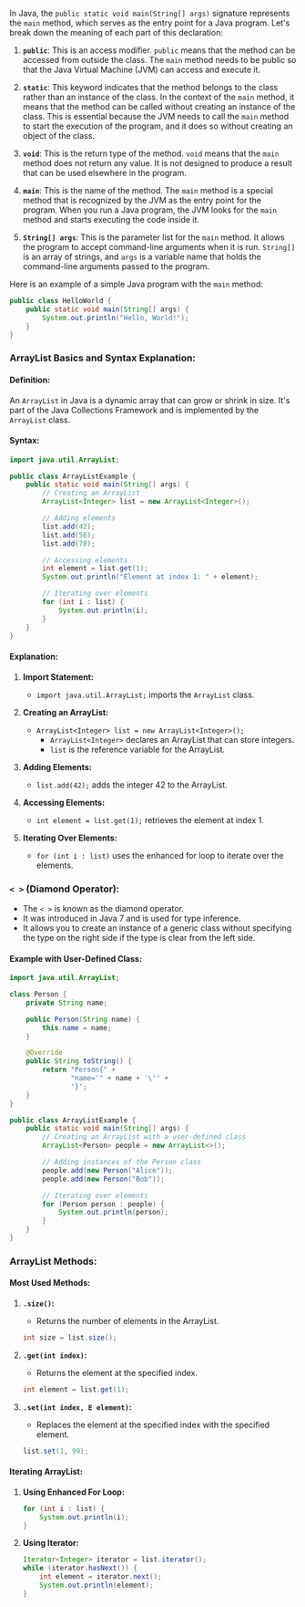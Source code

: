 In Java, the `public static void main(String[] args)` signature represents the `main` method, which serves as the entry point for a Java program. Let's break down the meaning of each part of this declaration:

1. **`public`**: This is an access modifier. `public` means that the method can be accessed from outside the class. The `main` method needs to be public so that the Java Virtual Machine (JVM) can access and execute it.

2. **`static`**: This keyword indicates that the method belongs to the class rather than an instance of the class. In the context of the `main` method, it means that the method can be called without creating an instance of the class. This is essential because the JVM needs to call the `main` method to start the execution of the program, and it does so without creating an object of the class.

3. **`void`**: This is the return type of the method. `void` means that the `main` method does not return any value. It is not designed to produce a result that can be used elsewhere in the program.

4. **`main`**: This is the name of the method. The `main` method is a special method that is recognized by the JVM as the entry point for the program. When you run a Java program, the JVM looks for the `main` method and starts executing the code inside it.

5. **`String[] args`**: This is the parameter list for the `main` method. It allows the program to accept command-line arguments when it is run. `String[]` is an array of strings, and `args` is a variable name that holds the command-line arguments passed to the program.

Here is an example of a simple Java program with the `main` method:

```java
public class HelloWorld {
    public static void main(String[] args) {
        System.out.println("Hello, World!");
    }
}
```



### ArrayList Basics and Syntax Explanation:

#### Definition:
An `ArrayList` in Java is a dynamic array that can grow or shrink in size. It's part of the Java Collections Framework and is implemented by the `ArrayList` class.

#### Syntax:
```java
import java.util.ArrayList;

public class ArrayListExample {
    public static void main(String[] args) {
        // Creating an ArrayList
        ArrayList<Integer> list = new ArrayList<Integer>();

        // Adding elements
        list.add(42);
        list.add(56);
        list.add(78);

        // Accessing elements
        int element = list.get(1);
        System.out.println("Element at index 1: " + element);

        // Iterating over elements
        for (int i : list) {
            System.out.println(i);
        }
    }
}
```

#### Explanation:
1. **Import Statement:**
   - `import java.util.ArrayList;` imports the `ArrayList` class.

2. **Creating an ArrayList:**
   - `ArrayList<Integer> list = new ArrayList<Integer>();`
     - `ArrayList<Integer>` declares an ArrayList that can store integers.
     - `list` is the reference variable for the ArrayList.

3. **Adding Elements:**
   - `list.add(42);` adds the integer 42 to the ArrayList.

4. **Accessing Elements:**
   - `int element = list.get(1);` retrieves the element at index 1.

5. **Iterating Over Elements:**
   - `for (int i : list)` uses the enhanced for loop to iterate over the elements.

### `< >` (Diamond Operator):

- The `< >` is known as the diamond operator.
- It was introduced in Java 7 and is used for type inference.
- It allows you to create an instance of a generic class without specifying the type on the right side if the type is clear from the left side.
  
#### Example with User-Defined Class:

```java
import java.util.ArrayList;

class Person {
    private String name;

    public Person(String name) {
        this.name = name;
    }

    @Override
    public String toString() {
        return "Person{" +
               "name='" + name + '\'' +
               '}';
    }
}

public class ArrayListExample {
    public static void main(String[] args) {
        // Creating an ArrayList with a user-defined class
        ArrayList<Person> people = new ArrayList<>();

        // Adding instances of the Person class
        people.add(new Person("Alice"));
        people.add(new Person("Bob"));

        // Iterating over elements
        for (Person person : people) {
            System.out.println(person);
        }
    }
}
```

### ArrayList Methods:

#### Most Used Methods:

1. **`.size()`:**
   - Returns the number of elements in the ArrayList.

   ```java
   int size = list.size();
   ```

2. **`.get(int index)`:**
   - Returns the element at the specified index.

   ```java
   int element = list.get(1);
   ```

3. **`.set(int index, E element)`:**
   - Replaces the element at the specified index with the specified element.

   ```java
   list.set(1, 99);
   ```

#### Iterating ArrayList:

1. **Using Enhanced For Loop:**
   ```java
   for (int i : list) {
       System.out.println(i);
   }
   ```

2. **Using Iterator:**
   ```java
   Iterator<Integer> iterator = list.iterator();
   while (iterator.hasNext()) {
       int element = iterator.next();
       System.out.println(element);
   }
   ```
